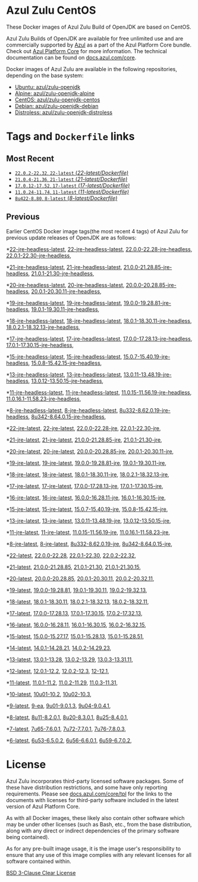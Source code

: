 Azul Zulu CentOS
================

These Docker images of Azul Zulu Build of OpenJDK are based on CentOS.

Azul Zulu Builds of OpenJDK are available for free unlimited use and are commercially supported by [Azul][1] as a part of the Azul Platform Core bundle.
Check out [Azul Platform Core][2] for more information. The technical documentation can be found on [docs.azul.com/core][3].

Docker images of Azul Zulu are available in the following repositories, depending on the base system:

  * [Ubuntu: azul/zulu-openjdk][4]
  * [Alpine: azul/zulu-openjdk-alpine][5]
  * [CentOS: azul/zulu-openjdk-centos][6]
  * [Debian: azul/zulu-openjdk-debian][7]
  * [Distroless: azul/zulu-openjdk-distroless][8]

Tags and `Dockerfile` links
===========================

Most Recent
-----------


  * [`22.0.2-22.32`, `22-latest` (*22-latest/Dockerfile)*][32]
  * [`21.0.4-21.36`, `21-latest` (*21-latest/Dockerfile)*][44]
  * [`17.0.12-17.52`, `17-latest` (*17-latest/Dockerfile)*][102]
  * [`11.0.24-11.74`, `11-latest` (*11-latest/Dockerfile)*][216]
  * [`8u422-8.80`, `8-latest` (*8-latest/Dockerfile)*][281]

Previous
--------

Earlier CentOS Docker image tags(the most recent 4 tags) of Azul Zulu for previous update releases of OpenJDK are as follows:


  *[22-jre-headless-latest][11],
  [22-jre-headless-latest][34],
  [22.0.0-22.28-jre-headless][35],
  [22.0.1-22.30-jre-headless][39],
  
  
  *[21-jre-headless-latest][12],
  [21-jre-headless-latest][46],
  [21.0.0-21.28.85-jre-headless][47],
  [21.0.1-21.30-jre-headless][51],
  
  
  
  
  
  *[20-jre-headless-latest][13],
  [20-jre-headless-latest][67],
  [20.0.0-20.28.85-jre-headless][70],
  [20.0.1-20.30.11-jre-headless][72],
  
  
  *[19-jre-headless-latest][14],
  [19-jre-headless-latest][78],
  [19.0.0-19.28.81-jre-headless][80],
  [19.0.1-19.30.11-jre-headless][84],
  
  
  *[18-jre-headless-latest][15],
  [18-jre-headless-latest][92],
  [18.0.1-18.30.11-jre-headless][93],
  [18.0.2.1-18.32.13-jre-headless][97],
  
  
  *[17-jre-headless-latest][16],
  [17-jre-headless-latest][104],
  [17.0.0-17.28.13-jre-headless][105],
  [17.0.1-17.30.15-jre-headless][110],
  
  
  
  
  
  
  
  
  
  
  
  
  
  
  
  *[15-jre-headless-latest][17],
  [15-jre-headless-latest][163],
  [15.0.7-15.40.19-jre-headless][173],
  [15.0.8-15.42.15-jre-headless][177],
  
  
  
  *[13-jre-headless-latest][18],
  [13-jre-headless-latest][189],
  [13.0.11-13.48.19-jre-headless][201],
  [13.0.12-13.50.15-jre-headless][205],
  
  
  
  *[11-jre-headless-latest][19],
  [11-jre-headless-latest][218],
  [11.0.15-11.56.19-jre-headless][235],
  [11.0.16.1-11.58.23-jre-headless][237],
  
  
  
  
  
  
  
  
  
  
  
  
  *[8-jre-headless-latest][20],
  [8-jre-headless-latest][283],
  [8u332-8.62.0.19-jre-headless][321],
  [8u342-8.64.0.15-jre-headless][325],
  
  
  
  
  
  
  
  
  
  
  
  
  *[22-jre-latest][21],
  [22-jre-latest][33],
  [22.0.0-22.28-jre][37],
  [22.0.1-22.30-jre][38],
  
  
  *[21-jre-latest][22],
  [21-jre-latest][45],
  [21.0.0-21.28.85-jre][49],
  [21.0.1-21.30-jre][50],
  
  
  
  
  
  *[20-jre-latest][23],
  [20-jre-latest][66],
  [20.0.0-20.28.85-jre][69],
  [20.0.1-20.30.11-jre][73],
  
  
  *[19-jre-latest][24],
  [19-jre-latest][79],
  [19.0.0-19.28.81-jre][82],
  [19.0.1-19.30.11-jre][83],
  
  
  *[18-jre-latest][25],
  [18-jre-latest][91],
  [18.0.1-18.30.11-jre][95],
  [18.0.2.1-18.32.13-jre][96],
  
  
  *[17-jre-latest][26],
  [17-jre-latest][103],
  [17.0.0-17.28.13-jre][107],
  [17.0.1-17.30.15-jre][108],
  
  
  
  
  
  
  
  
  
  
  
  
  
  
  
  *[16-jre-latest][27],
  [16-jre-latest][154],
  [16.0.0-16.28.11-jre][156],
  [16.0.1-16.30.15-jre][157],
  
  
  *[15-jre-latest][28],
  [15-jre-latest][162],
  [15.0.7-15.40.19-jre][172],
  [15.0.8-15.42.15-jre][176],
  
  
  
  *[13-jre-latest][29],
  [13-jre-latest][188],
  [13.0.11-13.48.19-jre][202],
  [13.0.12-13.50.15-jre][203],
  
  
  
  *[11-jre-latest][30],
  [11-jre-latest][217],
  [11.0.15-11.56.19-jre][234],
  [11.0.16.1-11.58.23-jre][239],
  
  
  
  
  
  
  
  
  
  
  
  
  *[8-jre-latest][31],
  [8-jre-latest][282],
  [8u332-8.62.0.19-jre][322],
  [8u342-8.64.0.15-jre][326],
  
  
  
  
  
  
  
  
  
  
  
  
  *[22-latest][32],
  [22.0.0-22.28][36],
  [22.0.1-22.30][40],
  [22.0.2-22.32][41],
  
  *[21-latest][44],
  [21.0.0-21.28.85][48],
  [21.0.1-21.30][52],
  [21.0.1-21.30.15][54],
  
  
  
  
  *[20-latest][65],
  [20.0.0-20.28.85][68],
  [20.0.1-20.30.11][71],
  [20.0.2-20.32.11][74],
  
  *[19-latest][77],
  [19.0.0-19.28.81][81],
  [19.0.1-19.30.11][85],
  [19.0.2-19.32.13][87],
  
  
  *[18-latest][90],
  [18.0.1-18.30.11][94],
  [18.0.2.1-18.32.13][98],
  [18.0.2-18.32.11][101],
  
  *[17-latest][102],
  [17.0.0-17.28.13][106],
  [17.0.1-17.30.15][109],
  [17.0.2-17.32.13][111],
  
  
  
  
  
  
  
  
  
  
  
  
  
  
  *[16-latest][153],
  [16.0.0-16.28.11][155],
  [16.0.1-16.30.15][158],
  [16.0.2-16.32.15][159],
  
  *[15-latest][161],
  [15.0.0-15.27.17][164],
  [15.0.1-15.28.13][165],
  [15.0.1-15.28.51][166],
  
  
  
  
  
  
  
  
  
  
  *[14-latest][184],
  [14.0.1-14.28.21][185],
  [14.0.2-14.29.23][186],
  
  *[13-latest][187],
  [13.0.1-13.28][190],
  [13.0.2-13.29][191],
  [13.0.3-13.31.11][192],
  
  
  
  
  
  
  
  
  
  
  
  
  *[12-latest][212],
  [12.0.1-12.2][213],
  [12.0.2-12.3][214],
  [12-12.1][215],
  
  *[11-latest][216],
  [11.0.1-11.2][219],
  [11.0.2-11.29][220],
  [11.0.3-11.31][221],
  
  
  
  
  
  
  
  
  
  
  
  
  
  
  
  
  
  
  
  
  
  
  
  
  
  
  *[10-latest][273],
  [10u01-10.2][274],
  [10u02-10.3][275],
  
  *[9-latest][276],
  [9-ea][277],
  [9u01-9.0.1.3][278],
  [9u04-9.0.4.1][279],
  
  
  *[8-latest][281],
  [8u11-8.2.0.1][284],
  [8u20-8.3.0.1][285],
  [8u25-8.4.0.1][286],
  
  
  
  
  
  
  
  
  
  
  
  
  
  
  
  
  
  
  
  
  
  
  
  
  
  
  
  
  
  
  
  
  
  
  
  
  
  
  
  
  
  
  
  
  
  
  
  
  *[7-latest][360],
  [7u65-7.6.0.1][361],
  [7u72-7.7.0.1][362],
  [7u76-7.8.0.3][363],
  
  
  
  
  
  
  
  
  
  
  
  
  
  
  
  
  
  
  
  
  
  
  
  
  
  
  
  
  
  
  
  
  *[6-latest][395],
  [6u53-6.5.0.2][396],
  [6u56-6.6.0.1][397],
  [6u59-6.7.0.2][398],
  
  
  
  
  
  
  
  
  
  
  
  
  
  
  
  License
=======

Azul Zulu incorporates third-party licensed software packages. Some of these have distribution restrictions, and some have only reporting requirements. Please see [docs.azul.com/core/tpl][9] for the links to the documents with licenses for third-party software included in the latest version of Azul Platform Core.

As with all Docker images, these likely also contain other software which may be under other licenses (such as Bash, etc., from the base distribution, along with any direct or indirect dependencies of the primary software being contained).

As for any pre-built image usage, it is the image user's responsibility to ensure that any use of this image complies with any relevant licenses for all software contained within.

[BSD 3-Clause Clear License][10]

  [1]: https://www.azul.com/
  [2]: https://www.azul.com/products/core/
  [3]: https://docs.azul.com/core/
  [4]: https://hub.docker.com/r/azul/zulu-openjdk
  [5]: https://hub.docker.com/r/azul/zulu-openjdk-alpine
  [6]: https://hub.docker.com/r/azul/zulu-openjdk-centos
  [7]: https://hub.docker.com/r/azul/zulu-openjdk-debian
  [8]: https://hub.docker.com/r/azul/zulu-openjdk-distroless
  [9]: https://docs.azul.com/core/tpl
  [10]: https://github.com/zulu-openjdk/zulu-openjdk/blob/master/LICENSE.txt


  [11]: https://github.com/zulu-openjdk/zulu-openjdk/blob/master/centos/22-jre-headless-latest/Dockerfile
  [34]: https://github.com/zulu-openjdk/zulu-openjdk/blob/master/centos/22-jre-headless-latest/Dockerfile
  [35]: https://github.com/zulu-openjdk/zulu-openjdk/blob/master/centos/22.0.0-22.28-jre-headless/Dockerfile
  [39]: https://github.com/zulu-openjdk/zulu-openjdk/blob/master/centos/22.0.1-22.30-jre-headless/Dockerfile
  
  
  [12]: https://github.com/zulu-openjdk/zulu-openjdk/blob/master/centos/21-jre-headless-latest/Dockerfile
  [46]: https://github.com/zulu-openjdk/zulu-openjdk/blob/master/centos/21-jre-headless-latest/Dockerfile
  [47]: https://github.com/zulu-openjdk/zulu-openjdk/blob/master/centos/21.0.0-21.28.85-jre-headless/Dockerfile
  [51]: https://github.com/zulu-openjdk/zulu-openjdk/blob/master/centos/21.0.1-21.30-jre-headless/Dockerfile
  
  
  
  
  
  [13]: https://github.com/zulu-openjdk/zulu-openjdk/blob/master/centos/20-jre-headless-latest/Dockerfile
  [67]: https://github.com/zulu-openjdk/zulu-openjdk/blob/master/centos/20-jre-headless-latest/Dockerfile
  [70]: https://github.com/zulu-openjdk/zulu-openjdk/blob/master/centos/20.0.0-20.28.85-jre-headless/Dockerfile
  [72]: https://github.com/zulu-openjdk/zulu-openjdk/blob/master/centos/20.0.1-20.30.11-jre-headless/Dockerfile
  
  
  [14]: https://github.com/zulu-openjdk/zulu-openjdk/blob/master/centos/19-jre-headless-latest/Dockerfile
  [78]: https://github.com/zulu-openjdk/zulu-openjdk/blob/master/centos/19-jre-headless-latest/Dockerfile
  [80]: https://github.com/zulu-openjdk/zulu-openjdk/blob/master/centos/19.0.0-19.28.81-jre-headless/Dockerfile
  [84]: https://github.com/zulu-openjdk/zulu-openjdk/blob/master/centos/19.0.1-19.30.11-jre-headless/Dockerfile
  
  
  [15]: https://github.com/zulu-openjdk/zulu-openjdk/blob/master/centos/18-jre-headless-latest/Dockerfile
  [92]: https://github.com/zulu-openjdk/zulu-openjdk/blob/master/centos/18-jre-headless-latest/Dockerfile
  [93]: https://github.com/zulu-openjdk/zulu-openjdk/blob/master/centos/18.0.1-18.30.11-jre-headless/Dockerfile
  [97]: https://github.com/zulu-openjdk/zulu-openjdk/blob/master/centos/18.0.2.1-18.32.13-jre-headless/Dockerfile
  
  
  [16]: https://github.com/zulu-openjdk/zulu-openjdk/blob/master/centos/17-jre-headless-latest/Dockerfile
  [104]: https://github.com/zulu-openjdk/zulu-openjdk/blob/master/centos/17-jre-headless-latest/Dockerfile
  [105]: https://github.com/zulu-openjdk/zulu-openjdk/blob/master/centos/17.0.0-17.28.13-jre-headless/Dockerfile
  [110]: https://github.com/zulu-openjdk/zulu-openjdk/blob/master/centos/17.0.1-17.30.15-jre-headless/Dockerfile
  
  
  
  
  
  
  
  
  
  
  
  
  
  
  
  [17]: https://github.com/zulu-openjdk/zulu-openjdk/blob/master/centos/15-jre-headless-latest/Dockerfile
  [163]: https://github.com/zulu-openjdk/zulu-openjdk/blob/master/centos/15-jre-headless-latest/Dockerfile
  [173]: https://github.com/zulu-openjdk/zulu-openjdk/blob/master/centos/15.0.7-15.40.19-jre-headless/Dockerfile
  [177]: https://github.com/zulu-openjdk/zulu-openjdk/blob/master/centos/15.0.8-15.42.15-jre-headless/Dockerfile
  
  
  
  [18]: https://github.com/zulu-openjdk/zulu-openjdk/blob/master/centos/13-jre-headless-latest/Dockerfile
  [189]: https://github.com/zulu-openjdk/zulu-openjdk/blob/master/centos/13-jre-headless-latest/Dockerfile
  [201]: https://github.com/zulu-openjdk/zulu-openjdk/blob/master/centos/13.0.11-13.48.19-jre-headless/Dockerfile
  [205]: https://github.com/zulu-openjdk/zulu-openjdk/blob/master/centos/13.0.12-13.50.15-jre-headless/Dockerfile
  
  
  
  [19]: https://github.com/zulu-openjdk/zulu-openjdk/blob/master/centos/11-jre-headless-latest/Dockerfile
  [218]: https://github.com/zulu-openjdk/zulu-openjdk/blob/master/centos/11-jre-headless-latest/Dockerfile
  [235]: https://github.com/zulu-openjdk/zulu-openjdk/blob/master/centos/11.0.15-11.56.19-jre-headless/Dockerfile
  [237]: https://github.com/zulu-openjdk/zulu-openjdk/blob/master/centos/11.0.16.1-11.58.23-jre-headless/Dockerfile
  
  
  
  
  
  
  
  
  
  
  
  
  [20]: https://github.com/zulu-openjdk/zulu-openjdk/blob/master/centos/8-jre-headless-latest/Dockerfile
  [283]: https://github.com/zulu-openjdk/zulu-openjdk/blob/master/centos/8-jre-headless-latest/Dockerfile
  [321]: https://github.com/zulu-openjdk/zulu-openjdk/blob/master/centos/8u332-8.62.0.19-jre-headless/Dockerfile
  [325]: https://github.com/zulu-openjdk/zulu-openjdk/blob/master/centos/8u342-8.64.0.15-jre-headless/Dockerfile
  
  
  
  
  
  
  
  
  
  
  
  
  [21]: https://github.com/zulu-openjdk/zulu-openjdk/blob/master/centos/22-jre-latest/Dockerfile
  [33]: https://github.com/zulu-openjdk/zulu-openjdk/blob/master/centos/22-jre-latest/Dockerfile
  [37]: https://github.com/zulu-openjdk/zulu-openjdk/blob/master/centos/22.0.0-22.28-jre/Dockerfile
  [38]: https://github.com/zulu-openjdk/zulu-openjdk/blob/master/centos/22.0.1-22.30-jre/Dockerfile
  
  
  [22]: https://github.com/zulu-openjdk/zulu-openjdk/blob/master/centos/21-jre-latest/Dockerfile
  [45]: https://github.com/zulu-openjdk/zulu-openjdk/blob/master/centos/21-jre-latest/Dockerfile
  [49]: https://github.com/zulu-openjdk/zulu-openjdk/blob/master/centos/21.0.0-21.28.85-jre/Dockerfile
  [50]: https://github.com/zulu-openjdk/zulu-openjdk/blob/master/centos/21.0.1-21.30-jre/Dockerfile
  
  
  
  
  
  [23]: https://github.com/zulu-openjdk/zulu-openjdk/blob/master/centos/20-jre-latest/Dockerfile
  [66]: https://github.com/zulu-openjdk/zulu-openjdk/blob/master/centos/20-jre-latest/Dockerfile
  [69]: https://github.com/zulu-openjdk/zulu-openjdk/blob/master/centos/20.0.0-20.28.85-jre/Dockerfile
  [73]: https://github.com/zulu-openjdk/zulu-openjdk/blob/master/centos/20.0.1-20.30.11-jre/Dockerfile
  
  
  [24]: https://github.com/zulu-openjdk/zulu-openjdk/blob/master/centos/19-jre-latest/Dockerfile
  [79]: https://github.com/zulu-openjdk/zulu-openjdk/blob/master/centos/19-jre-latest/Dockerfile
  [82]: https://github.com/zulu-openjdk/zulu-openjdk/blob/master/centos/19.0.0-19.28.81-jre/Dockerfile
  [83]: https://github.com/zulu-openjdk/zulu-openjdk/blob/master/centos/19.0.1-19.30.11-jre/Dockerfile
  
  
  [25]: https://github.com/zulu-openjdk/zulu-openjdk/blob/master/centos/18-jre-latest/Dockerfile
  [91]: https://github.com/zulu-openjdk/zulu-openjdk/blob/master/centos/18-jre-latest/Dockerfile
  [95]: https://github.com/zulu-openjdk/zulu-openjdk/blob/master/centos/18.0.1-18.30.11-jre/Dockerfile
  [96]: https://github.com/zulu-openjdk/zulu-openjdk/blob/master/centos/18.0.2.1-18.32.13-jre/Dockerfile
  
  
  [26]: https://github.com/zulu-openjdk/zulu-openjdk/blob/master/centos/17-jre-latest/Dockerfile
  [103]: https://github.com/zulu-openjdk/zulu-openjdk/blob/master/centos/17-jre-latest/Dockerfile
  [107]: https://github.com/zulu-openjdk/zulu-openjdk/blob/master/centos/17.0.0-17.28.13-jre/Dockerfile
  [108]: https://github.com/zulu-openjdk/zulu-openjdk/blob/master/centos/17.0.1-17.30.15-jre/Dockerfile
  
  
  
  
  
  
  
  
  
  
  
  
  
  
  
  [27]: https://github.com/zulu-openjdk/zulu-openjdk/blob/master/centos/16-jre-latest/Dockerfile
  [154]: https://github.com/zulu-openjdk/zulu-openjdk/blob/master/centos/16-jre-latest/Dockerfile
  [156]: https://github.com/zulu-openjdk/zulu-openjdk/blob/master/centos/16.0.0-16.28.11-jre/Dockerfile
  [157]: https://github.com/zulu-openjdk/zulu-openjdk/blob/master/centos/16.0.1-16.30.15-jre/Dockerfile
  
  
  [28]: https://github.com/zulu-openjdk/zulu-openjdk/blob/master/centos/15-jre-latest/Dockerfile
  [162]: https://github.com/zulu-openjdk/zulu-openjdk/blob/master/centos/15-jre-latest/Dockerfile
  [172]: https://github.com/zulu-openjdk/zulu-openjdk/blob/master/centos/15.0.7-15.40.19-jre/Dockerfile
  [176]: https://github.com/zulu-openjdk/zulu-openjdk/blob/master/centos/15.0.8-15.42.15-jre/Dockerfile
  
  
  
  [29]: https://github.com/zulu-openjdk/zulu-openjdk/blob/master/centos/13-jre-latest/Dockerfile
  [188]: https://github.com/zulu-openjdk/zulu-openjdk/blob/master/centos/13-jre-latest/Dockerfile
  [202]: https://github.com/zulu-openjdk/zulu-openjdk/blob/master/centos/13.0.11-13.48.19-jre/Dockerfile
  [203]: https://github.com/zulu-openjdk/zulu-openjdk/blob/master/centos/13.0.12-13.50.15-jre/Dockerfile
  
  
  
  [30]: https://github.com/zulu-openjdk/zulu-openjdk/blob/master/centos/11-jre-latest/Dockerfile
  [217]: https://github.com/zulu-openjdk/zulu-openjdk/blob/master/centos/11-jre-latest/Dockerfile
  [234]: https://github.com/zulu-openjdk/zulu-openjdk/blob/master/centos/11.0.15-11.56.19-jre/Dockerfile
  [239]: https://github.com/zulu-openjdk/zulu-openjdk/blob/master/centos/11.0.16.1-11.58.23-jre/Dockerfile
  
  
  
  
  
  
  
  
  
  
  
  
  [31]: https://github.com/zulu-openjdk/zulu-openjdk/blob/master/centos/8-jre-latest/Dockerfile
  [282]: https://github.com/zulu-openjdk/zulu-openjdk/blob/master/centos/8-jre-latest/Dockerfile
  [322]: https://github.com/zulu-openjdk/zulu-openjdk/blob/master/centos/8u332-8.62.0.19-jre/Dockerfile
  [326]: https://github.com/zulu-openjdk/zulu-openjdk/blob/master/centos/8u342-8.64.0.15-jre/Dockerfile
  
  
  
  
  
  
  
  
  
  
  
  
  [32]: https://github.com/zulu-openjdk/zulu-openjdk/blob/master/centos/22-latest/Dockerfile
  [36]: https://github.com/zulu-openjdk/zulu-openjdk/blob/master/centos/22.0.0-22.28/Dockerfile
  [40]: https://github.com/zulu-openjdk/zulu-openjdk/blob/master/centos/22.0.1-22.30/Dockerfile
  [41]: https://github.com/zulu-openjdk/zulu-openjdk/blob/master/centos/22.0.2-22.32/Dockerfile
  
  [44]: https://github.com/zulu-openjdk/zulu-openjdk/blob/master/centos/21-latest/Dockerfile
  [48]: https://github.com/zulu-openjdk/zulu-openjdk/blob/master/centos/21.0.0-21.28.85/Dockerfile
  [52]: https://github.com/zulu-openjdk/zulu-openjdk/blob/master/centos/21.0.1-21.30/Dockerfile
  [54]: https://github.com/zulu-openjdk/zulu-openjdk/blob/master/centos/21.0.1-21.30.15/Dockerfile
  
  
  
  
  [65]: https://github.com/zulu-openjdk/zulu-openjdk/blob/master/centos/20-latest/Dockerfile
  [68]: https://github.com/zulu-openjdk/zulu-openjdk/blob/master/centos/20.0.0-20.28.85/Dockerfile
  [71]: https://github.com/zulu-openjdk/zulu-openjdk/blob/master/centos/20.0.1-20.30.11/Dockerfile
  [74]: https://github.com/zulu-openjdk/zulu-openjdk/blob/master/centos/20.0.2-20.32.11/Dockerfile
  
  [77]: https://github.com/zulu-openjdk/zulu-openjdk/blob/master/centos/19-latest/Dockerfile
  [81]: https://github.com/zulu-openjdk/zulu-openjdk/blob/master/centos/19.0.0-19.28.81/Dockerfile
  [85]: https://github.com/zulu-openjdk/zulu-openjdk/blob/master/centos/19.0.1-19.30.11/Dockerfile
  [87]: https://github.com/zulu-openjdk/zulu-openjdk/blob/master/centos/19.0.2-19.32.13/Dockerfile
  
  
  [90]: https://github.com/zulu-openjdk/zulu-openjdk/blob/master/centos/18-latest/Dockerfile
  [94]: https://github.com/zulu-openjdk/zulu-openjdk/blob/master/centos/18.0.1-18.30.11/Dockerfile
  [98]: https://github.com/zulu-openjdk/zulu-openjdk/blob/master/centos/18.0.2.1-18.32.13/Dockerfile
  [101]: https://github.com/zulu-openjdk/zulu-openjdk/blob/master/centos/18.0.2-18.32.11/Dockerfile
  
  [102]: https://github.com/zulu-openjdk/zulu-openjdk/blob/master/centos/17-latest/Dockerfile
  [106]: https://github.com/zulu-openjdk/zulu-openjdk/blob/master/centos/17.0.0-17.28.13/Dockerfile
  [109]: https://github.com/zulu-openjdk/zulu-openjdk/blob/master/centos/17.0.1-17.30.15/Dockerfile
  [111]: https://github.com/zulu-openjdk/zulu-openjdk/blob/master/centos/17.0.2-17.32.13/Dockerfile
  
  
  
  
  
  
  
  
  
  
  
  
  
  
  [153]: https://github.com/zulu-openjdk/zulu-openjdk/blob/master/centos/16-latest/Dockerfile
  [155]: https://github.com/zulu-openjdk/zulu-openjdk/blob/master/centos/16.0.0-16.28.11/Dockerfile
  [158]: https://github.com/zulu-openjdk/zulu-openjdk/blob/master/centos/16.0.1-16.30.15/Dockerfile
  [159]: https://github.com/zulu-openjdk/zulu-openjdk/blob/master/centos/16.0.2-16.32.15/Dockerfile
  
  [161]: https://github.com/zulu-openjdk/zulu-openjdk/blob/master/centos/15-latest/Dockerfile
  [164]: https://github.com/zulu-openjdk/zulu-openjdk/blob/master/centos/15.0.0-15.27.17/Dockerfile
  [165]: https://github.com/zulu-openjdk/zulu-openjdk/blob/master/centos/15.0.1-15.28.13/Dockerfile
  [166]: https://github.com/zulu-openjdk/zulu-openjdk/blob/master/centos/15.0.1-15.28.51/Dockerfile
  
  
  
  
  
  
  
  
  
  
  [184]: https://github.com/zulu-openjdk/zulu-openjdk/blob/master/centos/14-latest/Dockerfile
  [185]: https://github.com/zulu-openjdk/zulu-openjdk/blob/master/centos/14.0.1-14.28.21/Dockerfile
  [186]: https://github.com/zulu-openjdk/zulu-openjdk/blob/master/centos/14.0.2-14.29.23/Dockerfile
  
  [187]: https://github.com/zulu-openjdk/zulu-openjdk/blob/master/centos/13-latest/Dockerfile
  [190]: https://github.com/zulu-openjdk/zulu-openjdk/blob/master/centos/13.0.1-13.28/Dockerfile
  [191]: https://github.com/zulu-openjdk/zulu-openjdk/blob/master/centos/13.0.2-13.29/Dockerfile
  [192]: https://github.com/zulu-openjdk/zulu-openjdk/blob/master/centos/13.0.3-13.31.11/Dockerfile
  
  
  
  
  
  
  
  
  
  
  
  
  [212]: https://github.com/zulu-openjdk/zulu-openjdk/blob/master/centos/12-latest/Dockerfile
  [213]: https://github.com/zulu-openjdk/zulu-openjdk/blob/master/centos/12.0.1-12.2/Dockerfile
  [214]: https://github.com/zulu-openjdk/zulu-openjdk/blob/master/centos/12.0.2-12.3/Dockerfile
  [215]: https://github.com/zulu-openjdk/zulu-openjdk/blob/master/centos/12-12.1/Dockerfile
  
  [216]: https://github.com/zulu-openjdk/zulu-openjdk/blob/master/centos/11-latest/Dockerfile
  [219]: https://github.com/zulu-openjdk/zulu-openjdk/blob/master/centos/11.0.1-11.2/Dockerfile
  [220]: https://github.com/zulu-openjdk/zulu-openjdk/blob/master/centos/11.0.2-11.29/Dockerfile
  [221]: https://github.com/zulu-openjdk/zulu-openjdk/blob/master/centos/11.0.3-11.31/Dockerfile
  
  
  
  
  
  
  
  
  
  
  
  
  
  
  
  
  
  
  
  
  
  
  
  
  
  
  [273]: https://github.com/zulu-openjdk/zulu-openjdk/blob/master/centos/10-latest/Dockerfile
  [274]: https://github.com/zulu-openjdk/zulu-openjdk/blob/master/centos/10u01-10.2/Dockerfile
  [275]: https://github.com/zulu-openjdk/zulu-openjdk/blob/master/centos/10u02-10.3/Dockerfile
  
  [276]: https://github.com/zulu-openjdk/zulu-openjdk/blob/master/centos/9-latest/Dockerfile
  [277]: https://github.com/zulu-openjdk/zulu-openjdk/blob/master/centos/9-ea/Dockerfile
  [278]: https://github.com/zulu-openjdk/zulu-openjdk/blob/master/centos/9u01-9.0.1.3/Dockerfile
  [279]: https://github.com/zulu-openjdk/zulu-openjdk/blob/master/centos/9u04-9.0.4.1/Dockerfile
  
  
  [281]: https://github.com/zulu-openjdk/zulu-openjdk/blob/master/centos/8-latest/Dockerfile
  [284]: https://github.com/zulu-openjdk/zulu-openjdk/blob/master/centos/8u11-8.2.0.1/Dockerfile
  [285]: https://github.com/zulu-openjdk/zulu-openjdk/blob/master/centos/8u20-8.3.0.1/Dockerfile
  [286]: https://github.com/zulu-openjdk/zulu-openjdk/blob/master/centos/8u25-8.4.0.1/Dockerfile
  
  
  
  
  
  
  
  
  
  
  
  
  
  
  
  
  
  
  
  
  
  
  
  
  
  
  
  
  
  
  
  
  
  
  
  
  
  
  
  
  
  
  
  
  
  
  
  
  [360]: https://github.com/zulu-openjdk/zulu-openjdk/blob/master/centos/7-latest/Dockerfile
  [361]: https://github.com/zulu-openjdk/zulu-openjdk/blob/master/centos/7u65-7.6.0.1/Dockerfile
  [362]: https://github.com/zulu-openjdk/zulu-openjdk/blob/master/centos/7u72-7.7.0.1/Dockerfile
  [363]: https://github.com/zulu-openjdk/zulu-openjdk/blob/master/centos/7u76-7.8.0.3/Dockerfile
  
  
  
  
  
  
  
  
  
  
  
  
  
  
  
  
  
  
  
  
  
  
  
  
  
  
  
  
  
  
  
  
  [395]: https://github.com/zulu-openjdk/zulu-openjdk/blob/master/centos/6-latest/Dockerfile
  [396]: https://github.com/zulu-openjdk/zulu-openjdk/blob/master/centos/6u53-6.5.0.2/Dockerfile
  [397]: https://github.com/zulu-openjdk/zulu-openjdk/blob/master/centos/6u56-6.6.0.1/Dockerfile
  [398]: https://github.com/zulu-openjdk/zulu-openjdk/blob/master/centos/6u59-6.7.0.2/Dockerfile
  
  
  
  
  
  
  
  
  
  
  
  
  
  
  
  
